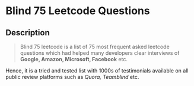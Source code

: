 # Blind 75 Leetcode Questions

## Description
> Blind 75 leetcode is a list of 75 most frequent asked leetcode questions which had helped many developers clear interviews of __Google, Amazon, Microsoft, Facebook__ etc.



Hence, it is a tried and tested list with 1000s of testimonials available on all public review platforms such as  _Quora, Teamblind_  etc.

